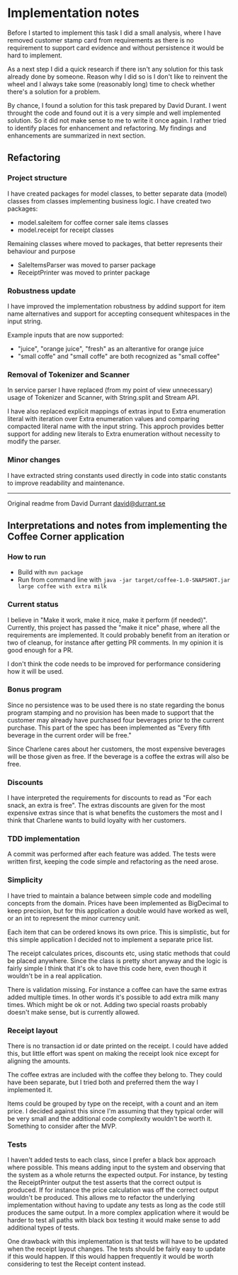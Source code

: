 # Implementation notes
Before I started to implement this task I did a small analysis, where I have removed customer stamp card from requirements 
as there is no requirement to support card evidence and without persistence it would be hard to implement.

As a next step I did a quick research if there isn't any solution for this task already done by someone. 
Reason why I did so is I don't like to reinvent the wheel and I always take some (reasonably long) time 
to check whether there's a solution for a problem.

By chance, I found a solution for this task prepared by David Durant. I went throught the code and found out it is a very
simple and well implemented solution. So it did not make sense to me to write it once again. 
I rather tried to identify places for enhancement and refactoring. My findings and enhancements are summarized in next section.

## Refactoring

### Project structure

I have created packages for model classes, to better separate data (model) classes from classes implementing business
logic. I have created two packages: 
- model.saleitem for coffee corner sale items classes
- model.receipt for receipt classes

Remaining classes where moved to packages, that better represents their behaviour and purpose
- SaleItemsParser was moved to parser package
- ReceiptPrinter was moved to printer package

### Robustness update

I have improved the implementation robustness by addind support for item name alternatives and support for 
accepting consequent whitespaces in the input string.

Example inputs that are now supported:
- "juice", "orange juice", "fresh" as an alterantive for orange juice
- "small  coffe" and "small    coffe" are both recognized as "small coffee"

### Removal of Tokenizer and Scanner

In service parser I have replaced (from my point of view unnecessary) usage of Tokenizer and Scanner,
with String.split and Stream API.

I have also replaced explicit mappings of extras input to Extra enumeration literal with iteration over Extra enumeration
values and comparing compacted literal name with the input string. This approch provides better support for adding new literals
to Extra enumeration without necessity to modify the parser.

### Minor changes

I have extracted string constants used directly in code into static constants to improve readability and maintenance.

---
Original readme from David Durrant <david@durrant.se>
## Interpretations and notes from implementing the Coffee Corner application

### How to run

- Build with `mvn package`
- Run from command line with `java -jar target/coffee-1.0-SNAPSHOT.jar large coffee with extra milk`

### Current status

I believe in "Make it work, make it nice, make it perform (if needed)". Currently, this project has passed the "make it
nice"
phase, where all the requirements are implemented. It could probably benefit from an iteration or two of cleanup, for
instance after getting PR comments. In my opinion it is good enough for a PR.

I don't think the code needs to be improved for performance considering how it will be used.

### Bonus program

Since no persistence was to be used there is no state regarding the bonus program stamping and no provision has been
made to support that the customer may already have purchased four beverages prior to the current purchase. This part of
the spec has been implemented as
"Every fifth beverage in the current order will be free."

Since Charlene cares about her customers, the most expensive beverages will be those given as free. If the beverage is a
coffee the extras will also be free.

### Discounts

I have interpreted the requirements for discounts to read as "For each snack, an extra is free". The extras discounts
are given for the most expensive extras since that is what benefits the customers the most and I think that Charlene
wants to build loyalty with her customers.

### TDD implementation

A commit was performed after each feature was added. The tests were written first, keeping the code simple and
refactoring as the need arose.

### Simplicity

I have tried to maintain a balance between simple code and modelling concepts from the domain. Prices have been
implemented as BigDecimal to keep precision, but for this application a double would have worked as well, or an int to
represent the minor currency unit.

Each item that can be ordered knows its own price. This is simplistic, but for this simple application I decided not to
implement a separate price list.

The receipt calculates prices, discounts etc, using static methods that could be placed anywhere. Since the class is
pretty short anyway and the logic is fairly simple I think that it's ok to have this code here, even though it wouldn't
be in a real application.

There is validation missing. For instance a coffee can have the same extras added multiple times. In other words it's
possible to add extra milk many times. Which might be ok or not. Adding two special roasts probably doesn't make sense,
but is currently allowed.

### Receipt layout

There is no transaction id or date printed on the receipt. I could have added this, but little effort was spent on
making the receipt look nice except for aligning the amounts.

The coffee extras are included with the coffee they belong to. They could have been separate, but I tried both and
preferred them the way I implemented it.

Items could be grouped by type on the receipt, with a count and an item price. I decided against this since I'm assuming
that they typical order will be very small and the additional code complexity wouldn't be worth it. Something to
consider after the MVP.

### Tests

I haven't added tests to each class, since I prefer a black box approach where possible. This means adding input to the
system and observing that the system as a whole returns the expected output. For instance, by testing the ReceiptPrinter
output the test asserts that the correct output is produced. If for instance the price calculation was off the correct
output wouldn't be produced. This allows me to refactor the underlying implementation without having to update any tests
as long as the code still produces the same output. In a more complex application where it would be harder to test all
paths with black box testing it would make sense to add additional types of tests.

One drawback with this implementation is that tests will have to be updated when the receipt layout changes. The tests
should be fairly easy to update if this would happen. If this would happen frequently it would be worth considering to
test the Receipt content instead.
